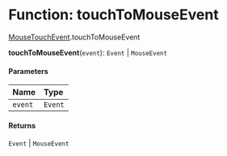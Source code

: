 # Function: touchToMouseEvent

[MouseTouchEvent](/auto-docs/playground-react/modules/MouseTouchEvent.md).touchToMouseEvent

**touchToMouseEvent**(`event`): `Event` | `MouseEvent`

#### Parameters

| Name | Type |
| :------ | :------ |
| `event` | `Event` |

#### Returns

`Event` | `MouseEvent`
